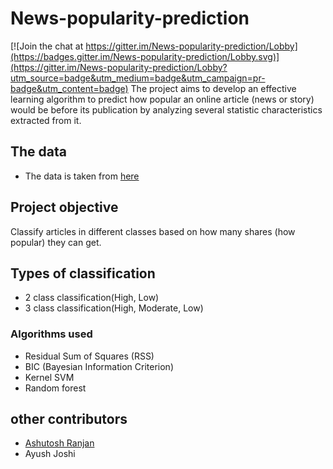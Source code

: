 # News-popularity-prediction

[![Join the chat at https://gitter.im/News-popularity-prediction/Lobby](https://badges.gitter.im/News-popularity-prediction/Lobby.svg)](https://gitter.im/News-popularity-prediction/Lobby?utm_source=badge&utm_medium=badge&utm_campaign=pr-badge&utm_content=badge)
The project aims to develop an effective learning algorithm to predict how popular an
online article (news or story) would be before its publication by analyzing several
statistic characteristics extracted from it.

## The data ##
- The data is taken from [here](https://archive.ics.uci.edu/ml/datasets/Online+News+Popularity)

## Project objective ##
Classify articles in different classes based on how many shares (how popular) they can get.

## Types of classification ##
- 2 class classification(High, Low)
- 3 class classification(High, Moderate, Low)

### Algorithms used ###
- Residual Sum of Squares (RSS)
- BIC (Bayesian Information Criterion)
- Kernel SVM
- Random forest

## other contributors ##
- [Ashutosh Ranjan](https://github.com/ranjan019)
- Ayush Joshi


